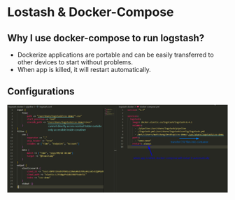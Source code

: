 # Lostash & Docker-Compose

## Why I use docker-compose to run logstash?

- Dockerize applications are portable and can be easily transferred to other devices to start without problems.
- When app is killed, it will restart automatically.

## Configurations

![Alt configurations](pic/bandicam%202022-09-15%2010-56-07-857.jpg)
